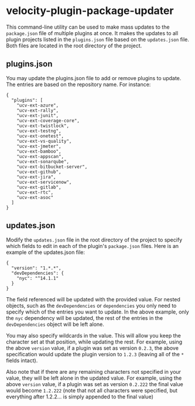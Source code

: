 # velocity-plugin-package-updater
This command-line utility can be used to make mass updates to the `package.json` file of multiple plugins at once. It makes the updates to all plugin projects listed in the `plugins.json` file based on the `updates.json` file. Both files are located in the root directory of the project.

## plugins.json
You may update the plugins.json file to add or remove plugins to update. The entries are based on the repository name. For instance:
```
{
  "plugins": [
    "ucv-ext-azure",
    "ucv-ext-rally",
    "ucv-ext-junit",
    "ucv-ext-coverage-core",
    "ucv-ext-twistlock",
    "ucv-ext-testng",
    "ucv-ext-onetest",
    "ucv-ext-vs-quality",
    "ucv-ext-jmeter",
    "ucv-ext-bamboo",
    "ucv-ext-appscan",
    "ucv-ext-sonarqube",
    "ucv-ext-bitbucket-server",
    "ucv-ext-github",
    "ucv-ext-jira",
    "ucv-ext-servicenow",
    "ucv-ext-gitlab",
    "ucv-ext-rtc",
    "ucv-ext-asoc"
  ]
}
```

## updates.json
Modify the `updates.json` file in the root directory of the project to specify which fields to edit in each of the plugin's `package.json` files. Here is an example of the updates.json file:
```
{
  "version": "1.*.*",
  "devDependencies": {
    "nyc": "^14.1.1"
  }
}
```

The field referenced will be updated with the provided value. For nested objects, such as the `devDependencies` or `dependencies` you only need to specify which of the entries you want to update. In the above example, only the `nyc` dependency will be updated, the rest of the entries in the `devDependencies` object will be left alone.

You may also specify wildcards in the value. This will allow you keep the character set at that position, while updating the rest. For example, using the above `version` value, if a plugin was set as version `0.2.3`, the above specification would update the plugin version to `1.2.3` (leaving all of the `*` fields intact).

Also note that if there are any remaining characters not specified in your value, they will be left alone in the updated value. For example, using the above `version` value, if a plugin was set as version `0.2.222` the final value would become `1.2.222` (note that not all characters were specified, but everything after 1.2.2... is simply appended to the final value)